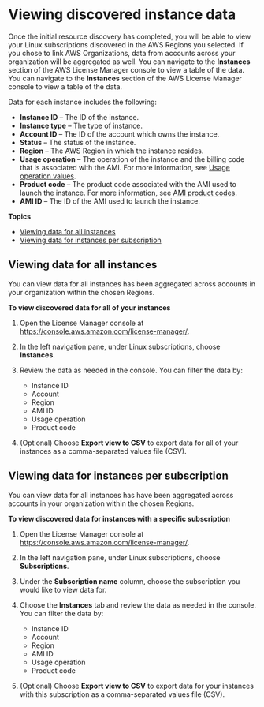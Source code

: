 # Viewing discovered instance data<a name="linux-subscriptions-instances-view"></a>

Once the initial resource discovery has completed, you will be able to view your Linux subscriptions discovered in the AWS Regions you selected\. If you chose to link AWS Organizations, data from accounts across your organization will be aggregated as well\. You can navigate to the **Instances** section of the AWS License Manager console to view a table of the data\. You can navigate to the **Instances** section of the AWS License Manager console to view a table of the data\.

Data for each instance includes the following:
+ **Instance ID** – The ID of the instance\.
+ **Instance type** – The type of instance\.
+ **Account ID** – The ID of the account which owns the instance\.
+ **Status** – The status of the instance\.
+ **Region** – The AWS Region in which the instance resides\.
+ **Usage operation** – The operation of the instance and the billing code that is associated with the AMI\. For more information, see [Usage operation values](conversion-types.md#usage-operation-values)\.
+ **Product code** – The product code associated with the AMI used to launch the instance\. For more information, see [AMI product codes](https://docs.aws.amazon.com/marketplace/latest/userguide/ami-getting-started.html#ami-product-codes)\.
+ **AMI ID** – The ID of the AMI used to launch the instance\.

**Topics**
+ [Viewing data for all instances](#linux-subscriptions-instances-view-all)
+ [Viewing data for instances per subscription](#linux-subscriptions-instances-view-subscription)

## Viewing data for all instances<a name="linux-subscriptions-instances-view-all"></a>

You can view data for all instances has been aggregated across accounts in your organization within the chosen Regions\.

**To view discovered data for all of your instances**

1. Open the License Manager console at [https://console\.aws\.amazon\.com/license\-manager/](https://console.aws.amazon.com/license-manager/)\.

1. In the left navigation pane, under Linux subscriptions, choose **Instances**\.

1. Review the data as needed in the console\. You can filter the data by:
   + Instance ID
   + Account
   + Region
   + AMI ID
   + Usage operation
   + Product code

1. \(Optional\) Choose **Export view to CSV** to export data for all of your instances as a comma\-separated values file \(CSV\)\.

## Viewing data for instances per subscription<a name="linux-subscriptions-instances-view-subscription"></a>

You can view data for all instances has have been aggregated across accounts in your organization within the chosen Regions\.

**To view discovered data for instances with a specific subscription**

1. Open the License Manager console at [https://console\.aws\.amazon\.com/license\-manager/](https://console.aws.amazon.com/license-manager/)\.

1. In the left navigation pane, under Linux subscriptions, choose **Subscriptions**\.

1. Under the **Subscription name** column, choose the subscription you would like to view data for\.

1. Choose the **Instances** tab and review the data as needed in the console\. You can filter the data by:
   + Instance ID
   + Account
   + Region
   + AMI ID
   + Usage operation
   + Product code

1. \(Optional\) Choose **Export view to CSV** to export data for your instances with this subscription as a comma\-separated values file \(CSV\)\.